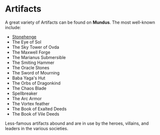 # Artifacts

A great variety of Artifacts can be found on **Mundus**. The most well-known include:

- [Stonehenge](stonehenge.md)
- The Eye of Sol
- The Sky Tower of Ovda
- The Maxwell Forge
- The Marianus Submersible
- The Smiting Hammer
- The Oracle Stones
- The Sword of Mourning
- Baba Yaga's Hut
- The Orbs of Dragonkind
- The Chaos Blade
- Spellbreaker
- The Arc Armor
- The Vortex feather
- The Book of Exalted Deeds
- The Book of Vile Deeds

Less-famous artifacts abound and are in use by the heroes, villains, and leaders in the various societies.
